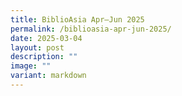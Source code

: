 ```yaml
---
title: BiblioAsia Apr–Jun 2025
permalink: /biblioasia-apr-jun-2025/
date: 2025-03-04
layout: post
description: ""
image: ""
variant: markdown
---
```

